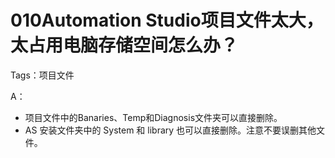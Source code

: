 # 010Automation Studio项目文件太大，太占用电脑存储空间怎么办？

Tags：项目文件

A：

- 项目文件中的Banaries、Temp和Diagnosis文件夹可以直接删除。
- AS 安装文件夹中的 System 和 library 也可以直接删除。注意不要误删其他文件。
